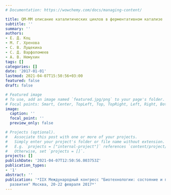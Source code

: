 ```yaml
---
# Documentation: https://wowchemy.com/docs/managing-content/

title: QM-MM описание каталитических циклов в ферментативном катализе
subtitle: ''
summary: ''
authors:
- Е. Д. Коц
- М. Г. Хренова
- С. В. Лущекина
- С. Д. Варфоломеев
- А. В. Немухин
tags: []
categories: []
date: '2017-01-01'
lastmod: 2021-04-07T15:50:56+03:00
featured: false
draft: false

# Featured image
# To use, add an image named `featured.jpg/png` to your page's folder.
# Focal points: Smart, Center, TopLeft, Top, TopRight, Left, Right, BottomLeft, Bottom, BottomRight.
image:
  caption: ''
  focal_point: ''
  preview_only: false

# Projects (optional).
#   Associate this post with one or more of your projects.
#   Simply enter your project's folder or file name without extension.
#   E.g. `projects = ["internal-project"]` references `content/project/deep-learning/index.md`.
#   Otherwise, set `projects = []`.
projects: []
publishDate: '2021-04-07T12:50:56.003753Z'
publication_types:
- '1'
abstract: ''
publication: '*IIX Международный конгресс "Биотехнологии: состояние и перспективы
  развития" Москва, 20-22 февраля 2017*'
---
```


